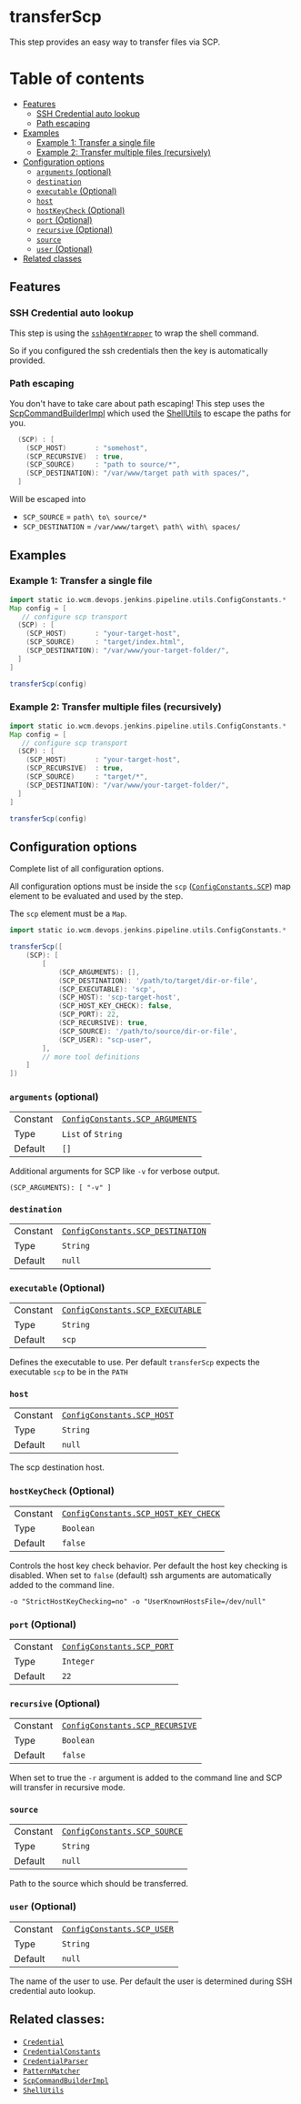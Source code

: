 # transferScp

This step provides an easy way to transfer files via SCP.


# Table of contents
* [Features](#features)
    * [SSH Credential auto lookup](#ssh-credential-auto-lookup)
    * [Path escaping](#path-escaping)
* [Examples](#examples)
  * [Example 1: Transfer a single file](#example-1-transfer-a-single-file)
  * [Example 2: Transfer multiple files (recursively)](#example-2-transfer-multiple-files-recursively)
* [Configuration options](#configuration-options)
    * [`arguments` (optional)](#arguments-optional)
    * [`destination`](#destination)
    * [`executable` (Optional)](#executable-optional)
    * [`host`](#host)
    * [`hostKeyCheck` (Optional)](#hostkeycheck-optional)
    * [`port` (Optional)](#port-optional)
    * [`recursive` (Optional)](#recursive-optional)
    * [`source`](#source)
    * [`user` (Optional)](#user-optional)
* [Related classes](#related-classes)

## Features
### SSH Credential auto lookup

This step is using the [`sshAgentWrapper`](sshAgentWrapper.md) to wrap
the shell command.

So if you configured the ssh credentials then the key is automatically
provided.

### Path escaping
You don't have to take care about path escaping! This step uses the  
[ScpCommandBuilderImpl](../src/io/wcm/devops/jenkins/pipeline/shell/ScpCommandBuilderImpl.groovy)
which used the
[ShellUtils](../src/io/wcm/devops/jenkins/pipeline/shell/ShellUtils.groovy)
to escape the paths for you.

```groovy
  (SCP) : [
    (SCP_HOST)       : "somehost",
    (SCP_RECURSIVE)  : true,
    (SCP_SOURCE)     : "path to source/*",
    (SCP_DESTINATION): "/var/www/target path with spaces/",
  ]
```

Will be escaped into
* `SCP_SOURCE` = `path\ to\ source/*`
* `SCP_DESTINATION` = `/var/www/target\ path\ with\ spaces/`

## Examples

### Example 1: Transfer a single file
```groovy
import static io.wcm.devops.jenkins.pipeline.utils.ConfigConstants.*
Map config = [
   // configure scp transport
  (SCP) : [
    (SCP_HOST)       : "your-target-host",
    (SCP_SOURCE)     : "target/index.html",
    (SCP_DESTINATION): "/var/www/your-target-folder/",
  ]
]

transferScp(config)
```

### Example 2: Transfer multiple files (recursively)
```groovy
import static io.wcm.devops.jenkins.pipeline.utils.ConfigConstants.*
Map config = [
   // configure scp transport
  (SCP) : [
    (SCP_HOST)       : "your-target-host",
    (SCP_RECURSIVE)  : true,
    (SCP_SOURCE)     : "target/*",
    (SCP_DESTINATION): "/var/www/your-target-folder/",
  ]
]

transferScp(config)
```

## Configuration options

Complete list of all configuration options.

All configuration options must be inside the `scp` ([`ConfigConstants.SCP`](../src/io/wcm/devops/jenkins/pipeline/utils/ConfigConstants.groovy)) map element to be
evaluated and used by the step.

The `scp` element must be a `Map`.
```groovy
import static io.wcm.devops.jenkins.pipeline.utils.ConfigConstants.*

transferScp([
    (SCP): [
        [ 
            (SCP_ARGUMENTS): [],
            (SCP_DESTINATION): '/path/to/target/dir-or-file',
            (SCP_EXECUTABLE): 'scp', 
            (SCP_HOST): 'scp-target-host', 
            (SCP_HOST_KEY_CHECK): false,
            (SCP_PORT): 22,
            (SCP_RECURSIVE): true,
            (SCP_SOURCE): '/path/to/source/dir-or-file',
            (SCP_USER): "scp-user", 
        ],
        // more tool definitions
    ]
])
```

### `arguments` (optional)
|||
|---|---|
|Constant|[`ConfigConstants.SCP_ARGUMENTS`](../src/io/wcm/devops/jenkins/pipeline/utils/ConfigConstants.groovy)|
|Type|`List` of `String`|
|Default|`[]`|

Additional arguments for SCP like `-v` for verbose output.

`(SCP_ARGUMENTS): [ "-v" ]`

### `destination`
|||
|---|---|
|Constant|[`ConfigConstants.SCP_DESTINATION`](../src/io/wcm/devops/jenkins/pipeline/utils/ConfigConstants.groovy)|
|Type|`String`|
|Default|`null`|

### `executable` (Optional)
|||
|---|---|
|Constant|[`ConfigConstants.SCP_EXECUTABLE`](../src/io/wcm/devops/jenkins/pipeline/utils/ConfigConstants.groovy)|
|Type|`String`|
|Default|`scp`|

Defines the executable to use. Per default `transferScp` expects the executable `scp` to be in the `PATH`

### `host`
|||
|---|---|
|Constant|[`ConfigConstants.SCP_HOST`](../src/io/wcm/devops/jenkins/pipeline/utils/ConfigConstants.groovy)|
|Type|`String`|
|Default|`null`|

The scp destination host.

### `hostKeyCheck` (Optional)
|||
|---|---|
|Constant|[`ConfigConstants.SCP_HOST_KEY_CHECK`](../src/io/wcm/devops/jenkins/pipeline/utils/ConfigConstants.groovy)|
|Type|`Boolean`|
|Default|`false`

Controls the host key check behavior. Per default the host key checking is disabled.
When set to `false` (default) ssh arguments are automatically added to the command line.

`-o "StrictHostKeyChecking=no" -o "UserKnownHostsFile=/dev/null"`

### `port` (Optional)
|||
|---|---|
|Constant|[`ConfigConstants.SCP_PORT`](../src/io/wcm/devops/jenkins/pipeline/utils/ConfigConstants.groovy)|
|Type|`Integer`|
|Default|`22`|

### `recursive` (Optional)
|||
|---|---|
|Constant|[`ConfigConstants.SCP_RECURSIVE`](../src/io/wcm/devops/jenkins/pipeline/utils/ConfigConstants.groovy)|
|Type|`Boolean`|
|Default|`false`|

When set to true the `-r` argument is added to the command line and SCP will transfer in recursive mode.

### `source`
|||
|---|---|
|Constant|[`ConfigConstants.SCP_SOURCE`](../src/io/wcm/devops/jenkins/pipeline/utils/ConfigConstants.groovy)|
|Type|`String`|
|Default|`null`|

Path to the source which should be transferred.

### `user` (Optional)
|||
|---|---|
|Constant|[`ConfigConstants.SCP_USER`](../src/io/wcm/devops/jenkins/pipeline/utils/ConfigConstants.groovy)|
|Type|`String`|
|Default|`null`|

The name of the user to use. Per default the user is determined during SSH credential auto lookup.

## Related classes:
* [`Credential`](../src/io/wcm/devops/jenkins/pipeline/credentials/Credential.groovy)
* [`CredentialConstants`](../src/io/wcm/devops/jenkins/pipeline/credentials/CredentialConstants.groovy)
* [`CredentialParser`](../src/io/wcm/devops/jenkins/pipeline/credentials/CredentialParser.groovy)
* [`PatternMatcher`](../src/io/wcm/devops/jenkins/pipeline/utils/PatternMatcher.groovy)
* [`ScpCommandBuilderImpl`](../src/io/wcm/devops/jenkins/pipeline/shell/ScpCommandBuilderImpl.groovy)
* [`ShellUtils`](../src/io/wcm/devops/jenkins/pipeline/shell/ShellUtils.groovy)
